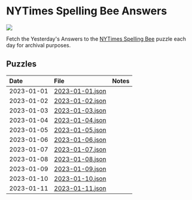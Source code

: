 # NYTimes Spelling Bee Answers

[![](https://img.shields.io/badge/code%20style-black-000000.svg)](https://github.com/psf/black)

Fetch the Yesterday's Answers to the [NYTimes Spelling Bee][1] puzzle each day for archival purposes.

## Puzzles

<!-- table generated via `make gen-readme-table` -->

| Date       | File                                    | Notes |
|:-----------|:----------------------------------------|:------|
| 2023-01-01 | [2023-01-01.json](days/2023-01-01.json) |       |
| 2023-01-02 | [2023-01-02.json](days/2023-01-02.json) |       |
| 2023-01-03 | [2023-01-03.json](days/2023-01-03.json) |       |
| 2023-01-04 | [2023-01-04.json](days/2023-01-04.json) |       |
| 2023-01-05 | [2023-01-05.json](days/2023-01-05.json) |       |
| 2023-01-06 | [2023-01-06.json](days/2023-01-06.json) |       |
| 2023-01-07 | [2023-01-07.json](days/2023-01-07.json) |       |
| 2023-01-08 | [2023-01-08.json](days/2023-01-08.json) |       |
| 2023-01-09 | [2023-01-09.json](days/2023-01-09.json) |       |
| 2023-01-10 | [2023-01-10.json](days/2023-01-10.json) |       |
| 2023-01-11 | [2023-01-11.json](days/2023-01-11.json) |       |

[1]: https://www.nytimes.com/puzzles/spelling-bee
